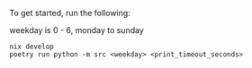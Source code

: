To get started, run the following:

weekday is 0 - 6, monday to sunday

```
nix develop
poetry run python -m src <weekday> <print_timeout_seconds>
```

